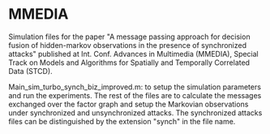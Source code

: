 # MMEDIA
Simulation files for the paper "A message passing approach for decision fusion of hidden-markov observations in the presence of synchronized attacks" published at Int. Conf. Advances in Multimedia (MMEDIA), Special Track on Models and Algorithms for Spatially and Temporally Correlated Data (STCD).

Main_sim_turbo_synch_biz_improved.m: to setup the simulation parameters and run the experiments.
The rest of the files are to calculate the messages exchanged over the factor graph and setup the Markovian observations under synchronized and unsynchronized attacks.
The synchronized attacks files can be distinguished by the extension "synch" in the file name.
